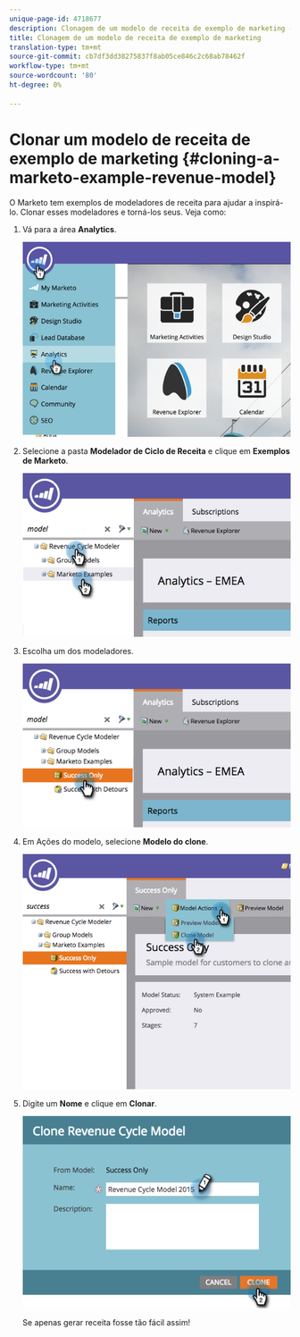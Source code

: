 ```yaml
---
unique-page-id: 4718677
description: Clonagem de um modelo de receita de exemplo de marketing - Documentos de marketing - Documentação do produto
title: Clonagem de um modelo de receita de exemplo de marketing
translation-type: tm+mt
source-git-commit: cb7df3dd38275837f8ab05ce846c2c68ab78462f
workflow-type: tm+mt
source-wordcount: '80'
ht-degree: 0%

---
```



# Clonar um modelo de receita de exemplo de marketing {#cloning-a-marketo-example-revenue-model}

O Marketo tem exemplos de modeladores de receita para ajudar a inspirá-lo. Clonar esses modeladores e torná-los seus. Veja como:

1. Vá para a área **Analytics**.

   ![](assets/image2015-4-27-17-3a37-3a30.png)

1. Selecione a pasta **Modelador de Ciclo de Receita** e clique em **Exemplos de Marketo**.

   ![](assets/image2015-4-27-17-3a11-3a39.png)

1. Escolha um dos modeladores.

   ![](assets/image2015-4-27-17-3a33-3a11.png)

1. Em Ações do modelo, selecione **Modelo do clone**.

   ![](assets/image2015-4-27-17-3a18-3a29.png)

1. Digite um **Nome** e clique em **Clonar**.

   ![](assets/image2015-4-27-17-3a20-3a22.png)

   Se apenas gerar receita fosse tão fácil assim!

